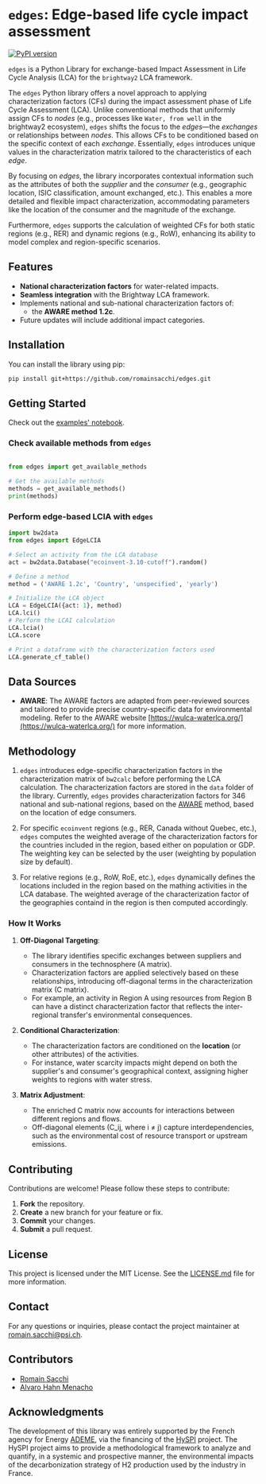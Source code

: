 # ``edges``: Edge-based life cycle impact assessment

[![PyPI version](https://badge.fury.io/py/edges.svg)](https://badge.fury.io/py/csc-brightway)

``edges`` is a Python Library for exchange-based Impact Assessment in 
Life Cycle Analysis (LCA) for the ``brightway2`` LCA framework.


The ``edges`` Python library offers a novel approach to applying characterization factors 
(CFs) during the impact assessment phase of Life Cycle Assessment (LCA). 
Unlike conventional methods that uniformly assign CFs to *nodes* (e.g., processes 
like ``Water, from well`` in the brightway2 ecosystem), ``edges`` shifts the focus to the 
*edges*—the *exchanges* or relationships between *nodes*. This allows CFs to be conditioned 
based on the specific context of each *exchange*. Essentially, ``edges`` introduces unique 
values in the characterization matrix tailored to the characteristics of each *edge*.

By focusing on *edges*, the library incorporates contextual information such as the 
attributes of both the *supplier* and the *consumer* (e.g., geographic location, ISIC 
classification, amount exchanged, etc.). This enables a more detailed and flexible 
impact characterization, accommodating parameters like the location of the consumer 
and the magnitude of the exchange.

Furthermore, ``edges`` supports the calculation of weighted CFs for both static regions 
(e.g., RER) and dynamic regions (e.g., RoW), enhancing its ability to model complex 
and region-specific scenarios.

## Features

- **National characterization factors** for water-related impacts.
- **Seamless integration** with the Brightway LCA framework.
- Implements national and sub-national characterization factors of:
  - the **AWARE method 1.2c**.
- Future updates will include additional impact categories.

## Installation

You can install the library using pip:

```bash
pip install git+https://github.com/romainsacchi/edges.git
```

## Getting Started

Check out the [examples' notebook](https://github.com/romainsacchi/edges/blob/main/examples/examples.ipynb).

### Check available methods from ``edges``

```python
    
from edges import get_available_methods

# Get the available methods
methods = get_available_methods()
print(methods)

```

### Perform edge-based LCIA with ``edges``

```python
import bw2data
from edges import EdgeLCIA

# Select an activity from the LCA database
act = bw2data.Database("ecoinvent-3.10-cutoff").random()

# Define a method
method = ('AWARE 1.2c', 'Country', 'unspecified', 'yearly')

# Initialize the LCA object
LCA = EdgeLCIA({act: 1}, method)
LCA.lci()
# Perform the LCAI calculation
LCA.lcia()
LCA.score

# Print a dataframe with the characterization factors used
LCA.generate_cf_table()

```

## Data Sources

* **AWARE**: The AWARE factors are adapted from peer-reviewed sources and tailored to provide 
precise country-specific data for environmental modeling. Refer to the AWARE 
website [https://wulca-waterlca.org/](https://wulca-waterlca.org/) for more information.

## Methodology

1. ``edges`` introduces edge-specific characterization factors
in the characterization matrix of ``bw2calc`` before performing the LCA calculation.
The characterization factors are stored in the ``data`` folder of the library. 
Currently, ``edges`` provides characterization factors for 346 national and 
sub-national regions, based on the [AWARE](https://wulca-waterlca.org/aware/) method,
based on the location of edge consumers. 

2. For specific ``ecoinvent`` regions (e.g., RER, Canada without Quebec, etc.), 
``edges`` computes the weighted average of the characterization factors for the 
countries included in the region, based either on population or GDP. The weighting 
key can be selected by the user (weighting by population size by default).

3. For relative regions (e.g., RoW, RoE, etc.), ``edges`` dynamically defines the 
locations included in the region based on the mathing activities in the LCA database. 
The weighted average of the characterization factor of the geographies 
containd in the region is then computed accordingly.

### How It Works

1. **Off-Diagonal Targeting**:
   - The library identifies specific exchanges between suppliers and consumers in the technosphere (A matrix).
   - Characterization factors are applied selectively based on these relationships, introducing off-diagonal terms in the characterization matrix (C matrix).
   - For example, an activity in Region A using resources from Region B can have a distinct characterization factor that reflects the inter-regional transfer's environmental consequences.

2. **Conditional Characterization**:
   - The characterization factors are conditioned on the **location** (or other attributes) of the activities.
   - For instance, water scarcity impacts might depend on both the supplier's and consumer's geographical context, assigning higher weights to regions with water stress.

3. **Matrix Adjustment**:
   - The enriched C matrix now accounts for interactions between different regions and flows. 
   - Off-diagonal elements (C_ij, where i ≠ j) capture interdependencies, such as the environmental cost of resource transport or upstream emissions.


## Contributing
Contributions are welcome! Please follow these steps to contribute:

1. **Fork** the repository.
2. **Create** a new branch for your feature or fix.
3. **Commit** your changes.
4. **Submit** a pull request.


## License
This project is licensed under the MIT License.
See the [LICENSE.md](LICENSE.md) file for more information.

## Contact
For any questions or inquiries, please contact the project maintainer 
at [romain.sacchi@psi.ch](mailto:romain.sacchi@psi.ch).

## Contributors

- [Romain Sacchi](https://github.com/romainsacchi)
- [Alvaro Hahn Menacho](https://github.com/alvarojhahn)

## Acknowledgments
The development of this library was entirely supported by the French agency for 
Energy [ADEME](https://www.ademe.fr/), via the financing of the [HySPI](https://www.isige.minesparis.psl.eu/actualite/le-projet-hyspi/) project.
The HySPI project aims to provide a methodological framework to analyze and 
quantify, in a systemic and prospective manner, the environmental impacts of the 
decarbonization strategy of H2 production used by the industry in France.
